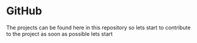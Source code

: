 # GitHub

The projects can be found here in this repository so lets start to contribute to the project as soon as possible lets start